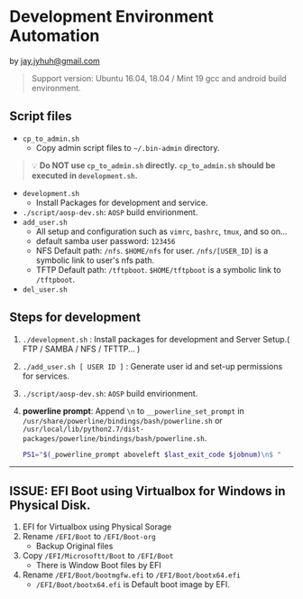 # Development Environment Automation #
by jay.jyhuh@gmail.com

> Support version: Ubuntu 16.04, 18.04 / Mint 19
> gcc and android build environment.

## Script files
- `cp_to_admin.sh`
  - Copy admin script files to `~/.bin-admin` directory.
> 💡 **Do NOT use `cp_to_admin.sh` directly.**
> **`cp_to_admin.sh` should be executed in `development.sh`.**
- `development.sh`
  - Install Packages for development and service.
- `./script/aosp-dev.sh`: `AOSP` build envirionment.
- `add_user.sh`
  - All setup and configuration such as `vimrc`, `bashrc`, `tmux`, and so on...
  - default samba user password: `123456`
  - NFS Default path: `/nfs`. `$HOME/nfs` for user. `/nfs/[USER_ID]` is a symbolic link to user's nfs path.
  - TFTP Default path: `/tftpboot`. `$HOME/tftpboot` is a symbolic link to `/tftpboot`.
- `del_user.sh`

## Steps for development
1. `./development.sh` : Install packages for development and Server Setup.( FTP / SAMBA / NFS / TFTTP... )
2. `./add_user.sh [ USER ID ]` : Generate user id and set-up permissions for services.
3. `./script/aosp-dev.sh`: `AOSP` build envirionment.
4. **powerline prompt**: Append `\n` to `__powerline_set_prompt` in  `/usr/share/powerline/bindings/bash/powerline.sh` or `/usr/local/lib/python2.7/dist-packages/powerline/bindings/bash/powerline.sh`.

    ```bash
    PS1="$(_powerline_prompt aboveleft $last_exit_code $jobnum)\n$ "
    ```
---

## ISSUE: EFI Boot using Virtualbox for Windows in Physical Disk.

1. EFI for Virtualbox using Physical Sorage
2. Rename `/EFI/Boot` to `/EFI/Boot-org`
   - Backup Original files
3. Copy `/EFI/Microsoftt/Boot` to `/EFI/Boot`
   - There is Window Boot files by EFI
4. Rename `/EFI/Boot/bootmgfw.efi` to `/EFI/Boot/bootx64.efi`
   - `/EFI/Boot/bootx64.efi` is Default boot image by EFI.
